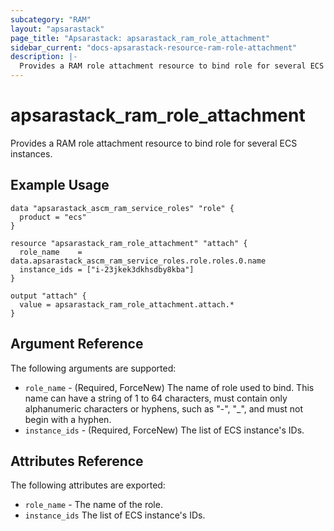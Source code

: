 ```yaml
---
subcategory: "RAM"
layout: "apsarastack"
page_title: "Apsarastack: apsarastack_ram_role_attachment"
sidebar_current: "docs-apsarastack-resource-ram-role-attachment"
description: |-
  Provides a RAM role attachment resource to bind role for several ECS instances.
---
```


# apsarastack\_ram\_role\_attachment

Provides a RAM role attachment resource to bind role for several ECS instances.

## Example Usage

```
data "apsarastack_ascm_ram_service_roles" "role" {
  product = "ecs"
}

resource "apsarastack_ram_role_attachment" "attach" {
  role_name    = data.apsarastack_ascm_ram_service_roles.role.roles.0.name
  instance_ids = ["i-23jkek3dkhsdby8kba"]
}

output "attach" {
  value = apsarastack_ram_role_attachment.attach.*
}
```

## Argument Reference

The following arguments are supported:

* `role_name` - (Required, ForceNew) The name of role used to bind. This name can have a string of 1 to 64 characters, must contain only alphanumeric characters or hyphens, such as "-", "_", and must not begin with a hyphen.
* `instance_ids` - (Required, ForceNew) The list of ECS instance's IDs.

## Attributes Reference

The following attributes are exported:

* `role_name` - The name of the role.
* `instance_ids` The list of ECS instance's IDs.
